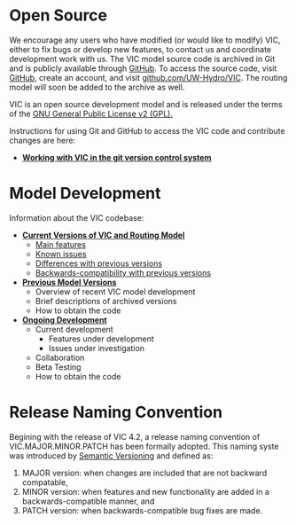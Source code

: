 # Open Source

We encourage any users who have modified (or would like to modify) VIC, either to fix bugs or develop new features, to contact us and coordinate development work with us. The VIC model source code is archived in Git and is publicly available through [GitHub](github.com). To access the source code, visit [GitHub](github.com), create an account, and visit [github.com/UW-Hydro/VIC](github.com/UW-Hydro/VIC). The routing model will soon be added to the archive as well.

VIC is an open source development model and is released under the terms of the [GNU General Public License v2 (GPL).](http://www.gnu.org/licenses/old-licenses/gpl-2.0.html)

Instructions for using Git and GitHub to access the VIC code and contribute changes are here:

*   **[Working with VIC in the git version control system](https://github.com/UW-Hydro/VIC/wiki/Cookbook-for-Working-with-Git-and-VIC)**

# Model Development

Information about the VIC codebase:

*   **[Current Versions of VIC and Routing Model](CurrentVersion.md)**
    *   [Main features](CurrentVersion.md)
    *   [Known issues](https://github.com/UW-Hydro/VIC/issues)
    *   [Differences with previous versions](VersionSummaries.md)
    *   [Backwards-compatibility with previous versions](CompatOpt.md)
*   **[Previous Model Versions](ArchivedVersions.md)**
    *   Overview of recent VIC model development
    *   Brief descriptions of archived versions
    *   How to obtain the code
*   **[Ongoing Development](OngoingDevelopment.md)**
    *   Current development
        *   Features under development
        *   Issues under investigation
    *   Collaboration
    *   Beta Testing
    *   How to obtain the code

# Release Naming Convention

Begining with the release of VIC 4.2, a release naming convention of VIC.MAJOR.MINOR.PATCH has been formally adopted. This naming syste was introduced by [Semantic Versioning](http://semver.org/spec/v2.0.0.html) and defined as:

1.  MAJOR version: when changes are included that are not backward compatable,
2.  MINOR version: when features and new functionality are added in a backwards-compatible manner, and
3.  PATCH version: when backwards-compatible bug fixes are made.
